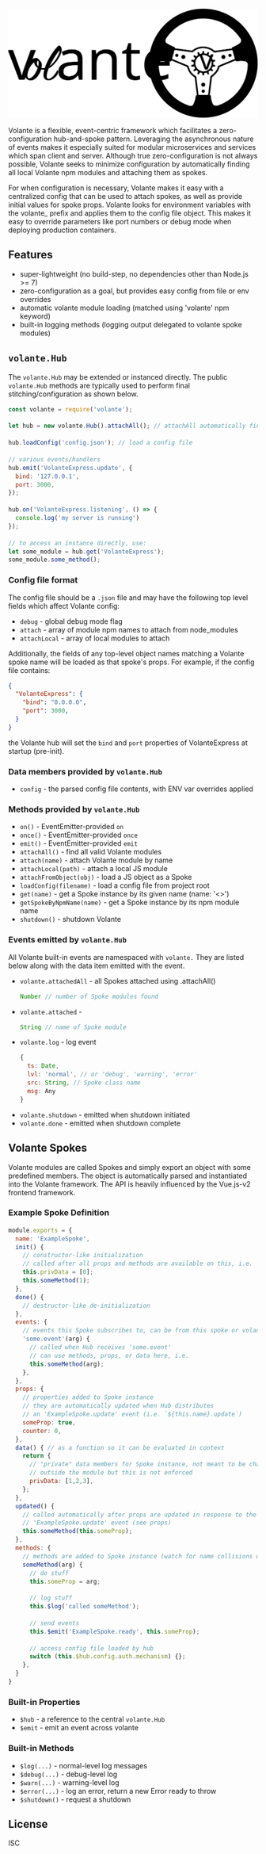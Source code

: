![volante](https://raw.githubusercontent.com/msmiley/msmiley.github.io/master/volante-with-text.svg?sanitize=true)

Volante is a flexible, event-centric framework which facilitates a zero-configuration hub-and-spoke pattern. Leveraging the asynchronous nature of events makes it especially suited for modular microservices and services which span client and server. Although true zero-configuration is not always possible, Volante seeks to minimize configuration by automatically finding all local Volante npm modules and attaching them as spokes.

For when configuration is necessary, Volante makes it easy with a centralized config that can be used to attach spokes, as well as provide initial values for spoke props. Volante looks for environment variables with the volante_ prefix and applies them to the config file object. This makes it easy to override parameters like port numbers or debug mode when deploying production containers.

## Features

- super-lightweight (no build-step, no dependencies other than Node.js >= 7)
- zero-configuration as a goal, but provides easy config from file or env overrides
- automatic volante module loading (matched using 'volante' npm keyword)
- built-in logging methods (logging output delegated to volante spoke modules)

## `volante.Hub`

The `volante.Hub` may be extended or instanced directly. The public `volante.Hub` methods are typically used to perform final stitching/configuration as shown below.

```js
const volante = require('volante');

let hub = new volante.Hub().attachAll(); // attachAll automatically finds all local Volante modules

hub.loadConfig('config.json'); // load a config file

// various events/handlers
hub.emit('VolanteExpress.update', {
  bind: '127.0.0.1',
  port: 3000,
});

hub.on('VolanteExpress.listening', () => {
  console.log('my server is running')
});

// to access an instance directly, use:
let some_module = hub.get('VolanteExpress');
some_module.some_method();

```

### Config file format

The config file should be a `.json` file and may have the following top level fields which affect Volante config:

- `debug` - global debug mode flag
- `attach` - array of module npm names to attach from node_modules
- `attachLocal` - array of local modules to attach

Additionally, the fields of any top-level object names matching a Volante spoke name will be loaded as that spoke's props. For example, if the config file contains:

```json
{
  "VolanteExpress": {
    "bind": "0.0.0.0",
    "port": 3000,
  }
}
```
the Volante hub will set the `bind` and `port` properties of VolanteExpress at startup (pre-init).

### Data members provided by `volante.Hub`

- `config` - the parsed config file contents, with ENV var overrides applied

### Methods provided by `volante.Hub`

- `on()` - EventEmitter-provided `on`
- `once()` - EventEmitter-provided `once`
- `emit()` - EventEmitter-provided `emit`
- `attachAll()` - find all valid Volante modules
- `attach(name)` - attach Volante module by name
- `attachLocal(path)` - attach a local JS module
- `attachFromObject(obj)` - load a JS object as a Spoke
- `loadConfig(filename)` - load a config file from project root
- `get(name)` - get a Spoke instance by its given name (name: '<>')
- `getSpokeByNpmName(name)` - get a Spoke instance by its npm module name
- `shutdown()` - shutdown Volante

### Events emitted by `volante.Hub`

All Volante built-in events are namespaced with `volante.` They are listed below along with the data item emitted with the event.

- `volante.attachedAll` - all Spokes attached using .attachAll()
  ```js
  Number // number of Spoke modules found
  ```
- `volante.attached` -
  ```js
  String // name of Spoke module
  ```
- `volante.log` - log event
  ```js
  {
    ts: Date,
    lvl: 'normal', // or 'debug', 'warning', 'error'
    src: String, // Spoke class name
    msg: Any
  }
  ```
- `volante.shutdown` - emitted when shutdown initiated
- `volante.done` - emitted when shutdown complete

## Volante Spokes

Volante modules are called Spokes and simply export an object with some predefined members. The object is automatically parsed and instantiated into the Volante framework. The API is heavily influenced by the Vue.js-v2 frontend framework.

### Example Spoke Definition

```js
module.exports = {
  name: 'ExampleSpoke',
  init() {
    // constructor-like initialization
    // called after all props and methods are available on this, i.e.
    this.privData = [0];
    this.someMethod(1);
  },
  done() {
    // destructor-like de-initialization
  },
  events: {
    // events this Spoke subscribes to, can be from this spoke or volante-wide
    'some.event'(arg) {
      // called when Hub receives 'some.event'
      // can use methods, props, or data here, i.e.
      this.someMethod(arg);
    },
  },
  props: {
    // properties added to Spoke instance
    // they are automatically updated when Hub distributes
    // an 'ExampleSpoke.update' event (i.e. `${this.name}.update`)
    someProp: true,
    counter: 0,
  },
  data() { // as a function so it can be evaluated in context
    return {
      // "private" data members for Spoke instance, not meant to be changed from
      // outside the module but this is not enforced
      privData: [1,2,3],
    };
  },
  updated() {
    // called automatically after props are updated in response to the
    // 'ExampleSpoke.update' event (see props)
    this.someMethod(this.someProp);
  },
  methods: {
    // methods are added to Spoke instance (watch for name collisions with props)
    someMethod(arg) {
      // do stuff
      this.someProp = arg;

      // log stuff
      this.$log('called someMethod');

      // send events
      this.$emit('ExampleSpoke.ready', this.someProp);

      // access config file loaded by hub
      switch (this.$hub.config.auth.mechanism) {};
    },
  }
}
```

### Built-in Properties
- `$hub` - a reference to the central `volante.Hub`
- `$emit` - emit an event across volante

### Built-in Methods
- `$log(...)` - normal-level log messages
- `$debug(...)` - debug-level log
- `$warn(...)` - warning-level log
- `$error(...)` - log an error, return a new Error ready to throw
- `$shutdown()` - request a shutdown

## License

ISC